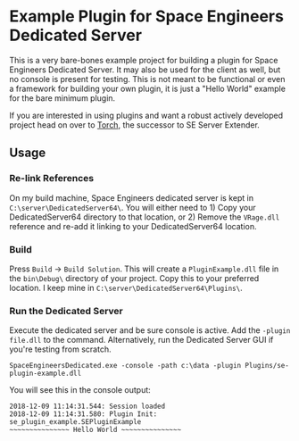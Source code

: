 ﻿# Example Plugin for Space Engineers Dedicated Server

This is a very bare-bones example project for building a plugin for Space Engineers Dedicated Server.  It may also be used for the client as well, but no console is present for testing.  This is not meant to be functional or even a framework for building your own plugin, it is just a "Hello World" example for the bare minimum plugin.

If you are interested in using plugins and want a robust actively developed project head on over to [Torch](https://github.com/TorchAPI/Torch), the successor to SE Server Extender.

## Usage

### Re-link References

On my build machine, Space Engineers dedicated server is kept in `C:\server\DedicatedServer64\`.  You will either need to 1) Copy your DedicatedServer64 directory to that location, or 2) Remove the `VRage.dll` reference and re-add it linking to your DedicatedServer64 location.

### Build

Press `Build` -> `Build Solution`.  This will create a `PluginExample.dll` file in the `bin\Debug\` directory of your project.  Copy this to your preferred location.  I keep mine in `C:\server\DedicatedServer64\Plugins\`.

### Run the Dedicated Server

Execute the dedicated server and be sure console is active.  Add the `-plugin file.dll` to the command.  Alternatively, run the Dedicated Server GUI if you're testing from scratch. 

```
SpaceEngineersDedicated.exe -console -path c:\data -plugin Plugins/se-plugin-example.dll
```

 You will see this in the console output:

 ```
2018-12-09 11:14:31.544: Session loaded
2018-12-09 11:14:31.580: Plugin Init: se_plugin_example.SEPluginExample
~~~~~~~~~~~~~~~ Hello World ~~~~~~~~~~~~~~~
```

